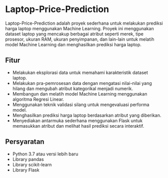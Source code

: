 # Laptop-Price-Prediction
Laptop-Price-Prediction adalah proyek sederhana untuk melakukan prediksi harga laptop menggunakan Machine Learning. Proyek ini menggunakan dataset laptop yang mencakup berbagai atribut seperti merek, tipe prosesor, ukuran RAM, ukuran penyimpanan, dan lain-lain untuk melatih model Machine Learning dan menghasilkan prediksi harga laptop.

## Fitur
- Melakukan eksplorasi data untuk memahami karakteristik dataset laptop.
- Melakukan pra-pemrosesan data dengan mengatasi nilai-nilai yang hilang dan mengubah atribut kategorikal menjadi numerik.
- Membangun dan melatih model Machine Learning menggunakan algoritma Regresi Linear.
- Menggunakan teknik validasi silang untuk mengevaluasi performa model.
- Menghasilkan prediksi harga laptop berdasarkan atribut yang diberikan.
- Menyediakan antarmuka sederhana menggunakan Flask untuk memasukkan atribut dan melihat hasil prediksi secara interaktif.

## Persyaratan
- Python 3.7 atau versi lebih baru
- Library pandas
- Library scikit-learn
- Library Flask
